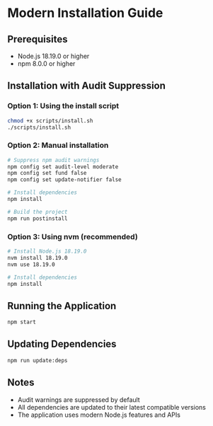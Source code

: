 # Modern Installation Guide

## Prerequisites
- Node.js 18.19.0 or higher
- npm 8.0.0 or higher

## Installation with Audit Suppression

### Option 1: Using the install script
```bash
chmod +x scripts/install.sh
./scripts/install.sh
```

### Option 2: Manual installation
```bash
# Suppress npm audit warnings
npm config set audit-level moderate
npm config set fund false
npm config set update-notifier false

# Install dependencies
npm install

# Build the project
npm run postinstall
```

### Option 3: Using nvm (recommended)
```bash
# Install Node.js 18.19.0
nvm install 18.19.0
nvm use 18.19.0

# Install dependencies
npm install
```

## Running the Application
```bash
npm start
```

## Updating Dependencies
```bash
npm run update:deps
```

## Notes
- Audit warnings are suppressed by default
- All dependencies are updated to their latest compatible versions
- The application uses modern Node.js features and APIs
